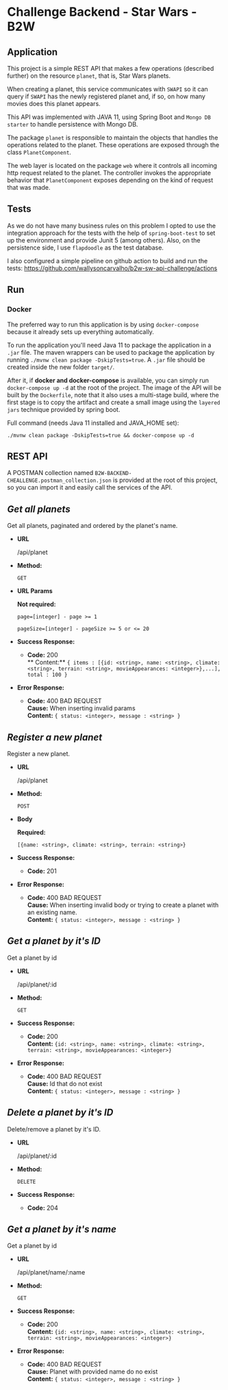# Challenge Backend - Star Wars - B2W

## Application

This project is a simple REST API that makes a few operations (described further) on the resource `planet`, that is,
Star Wars planets.

When creating a planet, this service communicates with `SWAPI` so it can query if `SWAPI` has the newly registered
planet and, if so, on how many movies does this planet appears.

This API was implemented with JAVA 11, using Spring Boot and `Mongo DB starter` to handle persistence with Mongo DB.

The package `planet` is responsible to maintain the objects that handles the operations related to the planet. These
operations are exposed through the class `PlanetComponent`.

The web layer is located on the package `web` where it controls all incoming http request related to the planet. The
controller invokes the appropriate behavior that `PlanetComponent` exposes depending on the kind of request that was
made.

## Tests

As we do not have many business rules on this problem I opted to use the integration approach for the tests with the
help of `spring-boot-test` to set up the environment and provide Junit 5 (among others). Also, on the persistence side,
I use `flapdoodle` as the test database.

I also configured a simple pipeline on github action to build and run the
tests: https://github.com/wallysoncarvalho/b2w-sw-api-challenge/actions

## Run

### Docker

The preferred way to run this application is by using `docker-compose` because it already sets up everything
automatically.

To run the application you'll need Java 11 to package the application in a `.jar` file. The maven wrappers can be used
to package the application by running `./mvnw clean package -DskipTests=true`. A `.jar` file should be created inside
the new folder `target/`.

After it, if **docker and docker-compose** is available, you can simply run `docker-compose up -d` at the root of the
project. The image of the API will be built by the `Dockerfile`, note that it also uses a multi-stage build, where the
first stage is to copy the artifact and create a small image using the `layered jars` technique provided by spring boot.

Full command (needs Java 11 installed and JAVA_HOME set):

`./mvnw clean package -DskipTests=true && docker-compose up -d`

## REST API

A POSTMAN collection named `B2W-BACKEND-CHEALLENGE.postman_collection.json` is provided at the root of this project, so
you can import it and easily call the services of the API.

***Get all planets***
----
Get all planets, paginated and ordered by the planet's name.

* **URL**

  /api/planet

* **Method:**

  `GET`

* **URL Params**

  **Not required:**

  `page=[integer] - page >= 1`

  `pageSize=[integer] - pageSize >= 5 or <= 20`

* **Success Response:**

    * **Code:** 200 <br />
      **
      Content:** `{ items : [{id: <string>, name: <string>, climate: <string>, terrain: <string>, movieAppearances: <integer>},...], total : 100 }`

* **Error Response:**

    * **Code:** 400 BAD REQUEST <br />
      **Cause:** When inserting invalid params <br />
      **Content:** `{ status: <integer>, message : <string> }`

***Register a new planet***
----
Register a new planet.

* **URL**

  /api/planet

* **Method:**

  `POST`

* **Body**

  **Required:**

  `[{name: <string>, climate: <string>, terrain: <string>}`

* **Success Response:**

    * **Code:** 201 <br />

* **Error Response:**

    * **Code:** 400 BAD REQUEST <br />
      **Cause:** When inserting invalid body or trying to create a planet with an existing name. <br />
      **Content:** `{ status: <integer>, message : <string> }`

***Get a planet by it's ID***
----
Get a planet by id

* **URL**

  /api/planet/:id

* **Method:**

  `GET`

* **Success Response:**

    * **Code:** 200 <br />
      **Content:** `{id: <string>, name: <string>, climate: <string>, terrain: <string>, movieAppearances: <integer>}`

* **Error Response:**

    * **Code:** 400 BAD REQUEST <br />
      **Cause:** Id that do not exist <br />
      **Content:** `{ status: <integer>, message : <string> }`

***Delete a planet by it's ID***
----
Delete/remove a planet by it's ID.

* **URL**

  /api/planet/:id

* **Method:**

  `DELETE`

* **Success Response:**

    * **Code:** 204 <br />

***Get a planet by it's name***
----
Get a planet by id

* **URL**

  /api/planet/name/:name

* **Method:**

  `GET`

* **Success Response:**

    * **Code:** 200 <br />
      **Content:** `{id: <string>, name: <string>, climate: <string>, terrain: <string>, movieAppearances: <integer>}`

* **Error Response:**

    * **Code:** 400 BAD REQUEST <br />
      **Cause:** Planet with provided name do no exist <br />
      **Content:** `{ status: <integer>, message : <string> }`

